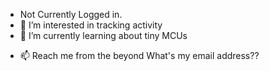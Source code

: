 -  Not Currently Logged in.
- 👀 I’m interested in tracking activity
- 🌱 I’m currently learning about tiny MCUs
<!-- - 💞️ I’m looking to collaborate on ... -->
- 📫 Reach me from the beyond
What's my email address??
<!---
dgcccu/dgcccu is a ✨ special ✨ repository because its `README.md` (this file) appears on your GitHub profile.
You can click the Preview link to take a look at your changes.
--->
